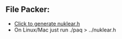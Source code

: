 File Packer:
------------
- [Click to generate nuklear.h](http://apoorvaj.io/single-header-packer.html?macro=NK&pre=https://raw.githubusercontent.com/vurtun/nuklear/master/src/HEADER&pub=https://raw.githubusercontent.com/vurtun/nuklear/master/src/nuklear.h&priv=https://raw.githubusercontent.com/vurtun/nuklear/master/src/nuklear_internal.h&priv=https://raw.githubusercontent.com/vurtun/nuklear/master/src/nuklear_math.c&priv=https://raw.githubusercontent.com/vurtun/nuklear/master/src/nuklear_util.c&priv=https://raw.githubusercontent.com/vurtun/nuklear/master/src/nuklear_color.c&priv=https://raw.githubusercontent.com/vurtun/nuklear/master/src/nuklear_utf8.c&priv=https://raw.githubusercontent.com/vurtun/nuklear/master/src/nuklear_buffer.c&priv=https://raw.githubusercontent.com/vurtun/nuklear/master/src/nuklear_string.c&priv=https://raw.githubusercontent.com/vurtun/nuklear/master/src/nuklear_draw.c&priv=https://raw.githubusercontent.com/vurtun/nuklear/master/src/nuklear_vertex.c&priv=https://raw.githubusercontent.com/vurtun/nuklear/master/src/nuklear_font.c&priv=https://raw.githubusercontent.com/vurtun/nuklear/master/src/nuklear_input.c&priv=https://raw.githubusercontent.com/vurtun/nuklear/master/src/nuklear_style.c&priv=https://raw.githubusercontent.com/vurtun/nuklear/master/src/nuklear_context.c&priv=https://raw.githubusercontent.com/vurtun/nuklear/master/src/nuklear_pool.c&priv=https://raw.githubusercontent.com/vurtun/nuklear/master/src/nuklear_page_element.c&priv=https://raw.githubusercontent.com/vurtun/nuklear/master/src/nuklear_table.c&priv=https://raw.githubusercontent.com/vurtun/nuklear/master/src/nuklear_panel.c&priv=https://raw.githubusercontent.com/vurtun/nuklear/master/src/nuklear_window.c&priv=https://raw.githubusercontent.com/vurtun/nuklear/master/src/nuklear_popup.c&priv=https://raw.githubusercontent.com/vurtun/nuklear/master/src/nuklear_contextual.c&priv=https://raw.githubusercontent.com/vurtun/nuklear/master/src/nuklear_menu.c&priv=https://raw.githubusercontent.com/vurtun/nuklear/master/src/nuklear_layout.c&priv=https://raw.githubusercontent.com/vurtun/nuklear/master/src/nuklear_tree.c&priv=https://raw.githubusercontent.com/vurtun/nuklear/master/src/nuklear_group.c&priv=https://raw.githubusercontent.com/vurtun/nuklear/master/src/nuklear_list_view.c&priv=https://raw.githubusercontent.com/vurtun/nuklear/master/src/nuklear_widget.c&priv=https://raw.githubusercontent.com/vurtun/nuklear/master/src/nuklear_text.c&priv=https://raw.githubusercontent.com/vurtun/nuklear/master/src/nuklear_image.c&priv=https://raw.githubusercontent.com/vurtun/nuklear/master/src/nuklear_button.c&priv=https://raw.githubusercontent.com/vurtun/nuklear/master/src/nuklear_toggle.c&priv=https://raw.githubusercontent.com/vurtun/nuklear/master/src/nuklear_selectable.c&priv=https://raw.githubusercontent.com/vurtun/nuklear/master/src/nuklear_slider.c&priv=https://raw.githubusercontent.com/vurtun/nuklear/master/src/nuklear_progress.c&priv=https://raw.githubusercontent.com/vurtun/nuklear/master/src/nuklear_scrollbar.c&priv=https://raw.githubusercontent.com/vurtun/nuklear/master/src/nuklear_text_editor.c&priv=https://raw.githubusercontent.com/vurtun/nuklear/master/src/nuklear_edit.c&priv=https://raw.githubusercontent.com/vurtun/nuklear/master/src/nuklear_property.c&priv=https://raw.githubusercontent.com/vurtun/nuklear/master/src/nuklear_chart.c&priv=https://raw.githubusercontent.com/vurtun/nuklear/master/src/nuklear_color_picker.c&priv=https://raw.githubusercontent.com/vurtun/nuklear/master/src/nuklear_combo.c&priv=https://raw.githubusercontent.com/vurtun/nuklear/master/src/nuklear_tooltip.c&post=https://raw.githubusercontent.com/vurtun/nuklear/master/src/LICENSE&post=https://raw.githubusercontent.com/vurtun/nuklear/master/src/CHANGELOG&post=https://raw.githubusercontent.com/vurtun/nuklear/master/src/CREDITS)
- On Linux/Mac just run ./paq > ../nuklear.h
